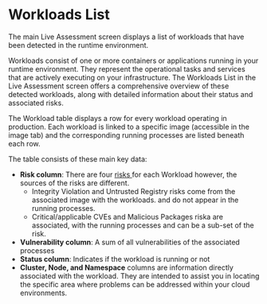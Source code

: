 # Workloads List

The main Live Assessment screen displays a list of workloads that have been detected in the runtime environment.&#x20;

Workloads consist of one or more containers or applications running in your runtime environment. They represent the operational tasks and services that are actively executing on your infrastructure. The Workloads List in the Live Assessment screen offers a comprehensive overview of these detected workloads, along with detailed information about their status and associated risks.

The Workload table displays a row for every workload operating in production. Each workload is linked to a specific image (accessible in the image tab) and the corresponding running processes are listed beneath each row.&#x20;



The table consists of these main key data:

* **Risk column**: There are four [risks ](broken-reference)for each Workload however, the sources of the risks are different.&#x20;
  * Integrity Violation and Untrusted Registry risks come from the associated image with the workloads. and do not appear in the running processes.
  * Critical/applicable CVEs and Malicious Packages riska are associated, with the running processes and can be a sub-set of the risk.
* **Vulnerability column**: A sum of all vulnerabilities of the associated processes
* **Status column**: Indicates if the workload is running or not
* **Cluster, Node, and Namespace** columns are information directly associated with the workload. They are intended to assist you in locating the specific area where problems can be addressed within your cloud environments.
